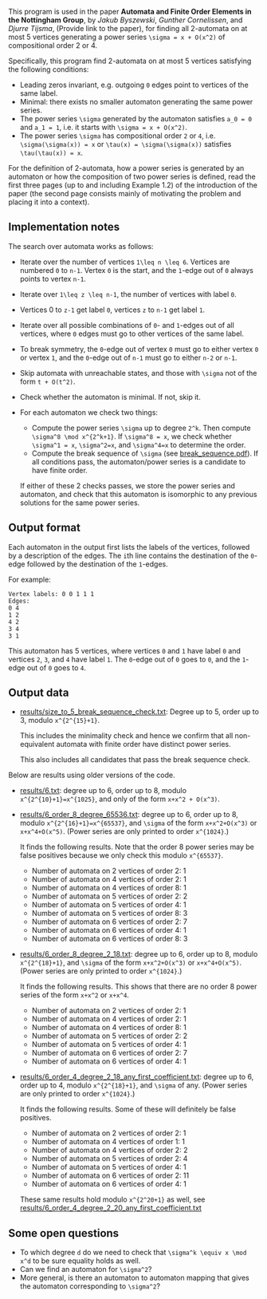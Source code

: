 This program is used in the paper **Automata and Finite Order Elements in the Nottingham Group**, by *Jakub Byszewski*, *Gunther Cornelissen*, and *Djurre Tijsma*, (Provide link to the paper), for finding all 2-automata on at most 5 vertices generating a power series `\sigma = x + O(x^2)` of compositional order 2 or 4.

Specifically, this program find 2-automata on at most 5 vertices satisfying the following conditions:

- Leading zeros invariant, e.g. outgoing `0` edges point to vertices of the same label.
- Minimal: there exists no smaller automaton generating the same power series.
- The power series `\sigma` generated by the automaton satisfies `a_0 = 0` and `a_1 = 1`, i.e. it starts with `\sigma = x + O(x^2)`.
- The power series `\sigma` has compositional order `2` or `4`, i.e. `\sigma(\sigma(x)) = x` or `\tau(x) = \sigma(\sigma(x))` satisfies `\tau(\tau(x)) = x`.

For the definition of 2-automata, how a power series is generated by an automaton or how the composition of two power series is defined, read the first three pages (up to and including Example 1.2) of the introduction of the paper (the second page consists mainly of motivating the problem and placing it into a context).

## Implementation notes

The search over automata works as follows:

- Iterate over the number of vertices `1\leq n \leq 6`. Vertices are numbered `0` to `n-1`. Vertex `0` is the start, and the `1`-edge out of `0` always points to vertex `n-1`.
- Iterate over `1\leq z \leq n-1`, the number of vertices with label `0`.
- Vertices 0 to `z-1` get label `0`, vertices `z` to `n-1` get label `1`.
- Iterate over all possible combinations of `0`- and `1`-edges out of all vertices, where `0` edges must go to other vertices of the same label.
- To break symmetry, the `0`-edge out of vertex `0` must go to either vertex `0` or vertex `1`, and the `0`-edge out of `n-1` must go to either `n-2` or `n-1`.
- Skip automata with unreachable states, and those with `\sigma` not of the form `t + O(t^2)`.
- Check whether the automaton is minimal. If not, skip it.
- For each automaton we check two things:
    - Compute the power series `\sigma` up to degree `2^k`. Then compute `\sigma^8 \mod x^{2^k+1}`. If `\sigma^8 = x`, we check whether `\sigma^1 = x`, `\sigma^2=x`, and `\sigma^4=x` to determine the order.
    - Compute the break sequence of `\sigma` (see [break_sequence.pdf](break_sequence.pdf)). If all conditions pass, the automaton/power series is a candidate to have finite order.

  If either of these 2 checks passes, we store the power series and automaton, and check that this automaton is isomorphic to any previous solutions for the same power series.

## Output format

Each automaton in the output first lists the labels of the vertices, followed by a description of the edges. The `i`th line contains the destination of the `0`-edge followed by the destination of the `1`-edges.

For example:
```
Vertex labels: 0 0 1 1 1
Edges:
0 4
1 2
4 2
3 4
3 1
```
This automaton has 5 vertices, where vertices `0` and `1` have label `0` and vertices `2`, `3`, and `4` have label `1`.
The `0`-edge out of `0` goes to `0`, and the `1`-edge out of `0` goes to `4`.

## Output data

* [results/size_to_5_break_sequence_check.txt](results/size_to_5_break_sequence_check.txt): Degree up to 5, order up to 3, modulo `x^{2^{15}+1}`.

  This includes the minimality check and hence we confirm that all non-equivalent automata with finite order have distinct power series.

  This also includes all candidates that pass the break sequence check.

Below are results using older versions of the code.

* [results/6.txt](results_6.txt): degree up to 6, order up to 8, modulo `x^{2^{10}+1}=x^{1025}`, and only of the form `x+x^2 + O(x^3)`.
* [results/6\_order\_8\_degree\_65536.txt](results/6_order_8_degree_65536.txt): degree up to 6, order up to 8, modulo `x^{2^{16}+1}=x^{65537}`, and `\sigma` of the form `x+x^2+O(x^3)` or `x+x^4+O(x^5)`. (Power series are only printed to order `x^{1024}`.)

  It finds the following results. Note that the order 8 power series may be false positives because we only check this modulo `x^{65537}`.
    * Number of automata on 2 vertices of order 2: 1
    * Number of automata on 4 vertices of order 2: 1
    * Number of automata on 4 vertices of order 8: 1
    * Number of automata on 5 vertices of order 2: 2
    * Number of automata on 5 vertices of order 4: 1
    * Number of automata on 5 vertices of order 8: 3
    * Number of automata on 6 vertices of order 2: 7
    * Number of automata on 6 vertices of order 4: 1
    * Number of automata on 6 vertices of order 8: 3

* [results/6\_order\_8\_degree\_2_18.txt](results/6_order_8_degree_2_18.txt): degree up to 6, order up to 8, modulo `x^{2^{18}+1}`, and `\sigma` of the form `x+x^2+O(x^3)` or `x+x^4+O(x^5)`. (Power series are only printed to order `x^{1024}`.)

  It finds the following results. This shows that there are no order 8 power series of the form `x+x^2` or `x+x^4`.
    * Number of automata on 2 vertices of order 2: 1
    * Number of automata on 4 vertices of order 2: 1
    * Number of automata on 4 vertices of order 8: 1
    * Number of automata on 5 vertices of order 2: 2
    * Number of automata on 5 vertices of order 4: 1
    * Number of automata on 6 vertices of order 2: 7
    * Number of automata on 6 vertices of order 4: 1

* [results/6_order_4_degree_2_18_any_first_coefficient.txt](results/6_order_4_degree_2_18_any_first_coefficient.txt): degree up to 6, order up to 4, modulo `x^{2^{18}+1}`, and `\sigma` of any. (Power series are only printed to order `x^{1024}`.)

  It finds the following results. Some of these will definitely be false positives.
    * Number of automata on 2 vertices of order 2: 1
    * Number of automata on 4 vertices of order 1: 1
    * Number of automata on 4 vertices of order 2: 2
    * Number of automata on 5 vertices of order 2: 4
    * Number of automata on 5 vertices of order 4: 1
    * Number of automata on 6 vertices of order 2: 11
    * Number of automata on 6 vertices of order 4: 1

  These same results hold modulo `x^{2^20+1}` as well, see [results/6_order_4_degree_2_20_any_first_coefficient.txt](results/6_order_4_degree_2_20_any_first_coefficient.txt)




## Some open questions

* To which degree `d` do we need to check that `\sigma^k \equiv x \mod x^d` to be sure equality holds as well.
* Can we find an automaton for `\sigma^2`?
* More general, is there an automaton to automaton mapping that gives the automaton corresponding to `\sigma^2`?
